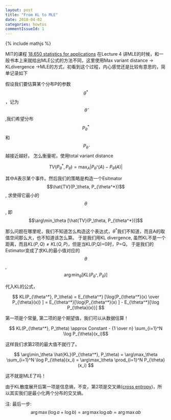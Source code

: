 ```yaml
---
layout: post
title: "From KL to MLE"
date: 2018-04-02
categories: howtos
commentIssueId: 1
---
```


{% include mathjs %}

MIT的课程 [18.650 statistics for applications](http://ocw.mit.edu/18-650F16)
在Lecture 4 讲MLE的时候，和一般书本上来就给出MLE公式的方法不同，这里使用Max variant distance -> KLdivergence ->MLE的方式，初看到这个过程，内心感觉还是比较有意思的，简单记录如下

假设我们要估算某个分布P的参数$$\theta^*$$，记为$$\hat{\theta}$$,我们希望分布$$P_\theta^*$$和$$P_\hat{\theta}$$越接近越好。
怎么衡量呢，使用total variant distance 

$$TV(P_\theta^*, P_\hat{\theta}) = \max_A{|P_{\theta^*}(A) - P_\hat{\theta}(A)|}$$ 

其中A表示某个事件。然后我们的策略是构造一个Esitmator $$\hat{TV}(P_\theta, P_{\theta^*})$$, 求使得它最小的$$\theta$$, 即$$\arg\min_\theta [\hat{TV}(P_\theta, P_{\theta^*})]$$

那么问题在哪里呢，我们不知道怎么构造这个表达式，$\theta^*$我们不知道，而且A的取值空间那么大，也不知道该怎么算。
于是我们用KL divergence, 虽然KL不是一个距离，而且$KL(P,Q) \neq KL(Q,P)$，但是当KL(P,Q)=0时，P=Q。
于是我们的Estimator变成了求KL的最小值对应的$$\theta$$, $$\arg\min_\theta[KL(P_{\theta^*}, P_\theta)]$$

代入KL的公式，

$$
KL(P_{\theta^*}, P_\theta) = E_{\theta^*} [\log{P_{\theta^*}(x) \over P_{\theta}(x)} ] = E_{\theta^*}[\log{P_{\theta^*}(x) ] - E_{\theta^*}[\log P_{\theta}(x)}]
$$

第一项是个常量, 第二项的是个期望值，我们可以从数据估算！

$$ KL(P_{\theta^*}, P_\theta)  \approx  Constant -  {1 \over n} \sum_{i=1}^N \log P_{\theta}(x_i)$$

这样我们求第2项的最大值不就行了。

$$
\arg\min_\theta \hat{KL}(P_{\theta^*}, P_\theta)  = \arg\max_\theta \sum_{i=1}^N \log P_{\theta}(x_i) =  \arg\max_\theta \prod_{i=1}^N P_{\theta}(x_i)
$$

这不就是MLE了吗！

由于KL散度展开后第一项是信息熵，不变，第2项是交叉熵([cross entropy](https://en.wikipedia.org/wiki/Cross_entropy))，所以其实我们是最小化两个分布的交叉熵。

注: 最后一步: $$\arg\max (\log a+\log b) = \arg\max \log ab = \arg\max ab$$

